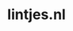 ---
layout: post
title:  "lintjes.nl"
internal_url:  "/dutchgov/lintjes.nl.html"
categories: dutchgov
---